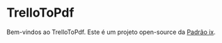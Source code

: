 # TrelloToPdf

Bem-vindos ao TrelloToPdf. Este é um projeto open-source da [Padrão ix](https://www.pix.com.br/).
